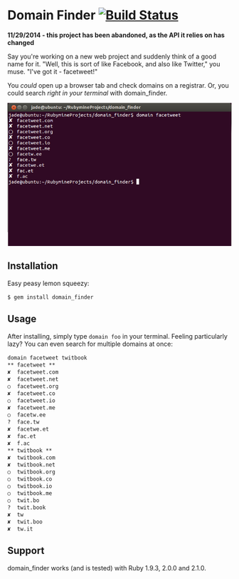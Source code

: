 # Domain Finder [![Build Status](https://travis-ci.org/jademcgough/domain_finder.png?branch=master)](https://travis-ci.org/jademcgough/domain_finder)

__11/29/2014 - this project has been abandoned, as the API it relies on has changed__

Say you're working on a new web project and suddenly think of a good name for it. "Well, this is sort of like Facebook, and also like Twitter," you muse. "I've got it - facetweet!"

You _could_ open up a browser tab and check domains on a registrar. Or, you could search _right in your terminal_ with domain_finder.

![](screenshots/domainfinder.png)

## Installation

Easy peasy lemon squeezy:

    $ gem install domain_finder

## Usage

After installing, simply type `domain foo` in your terminal. Feeling particularly lazy? You can even search for multiple domains at once:

```
domain facetweet twitbook
** facetweet **
✘  facetweet.com
✘  facetweet.net
○  facetweet.org
✘  facetweet.co
○  facetweet.io
✘  facetweet.me
○  facetw.ee
?  face.tw
✘  facetwe.et
✘  fac.et
✘  f.ac
** twitbook **
✘  twitbook.com
✘  twitbook.net
○  twitbook.org
○  twitbook.co
○  twitbook.io
○  twitbook.me
○  twit.bo
?  twit.book
✘  tw
✘  twit.boo
✘  tw.it
```

## Support

domain_finder works (and is tested) with Ruby 1.9.3, 2.0.0 and 2.1.0.
